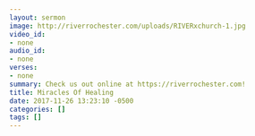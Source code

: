 ```yaml
---
layout: sermon
image: http://riverrochester.com/uploads/RIVERxchurch-1.jpg
video_id:
- none
audio_id:
- none
verses:
- none
summary: Check us out online at https://riverrochester.com!
title: Miracles Of Healing
date: 2017-11-26 13:23:10 -0500
categories: []
tags: []
---
```

